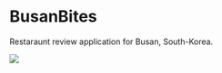 # BusanBites
Restaraunt review application for Busan, South-Korea.

<img src='./images/landing_page.png'>
